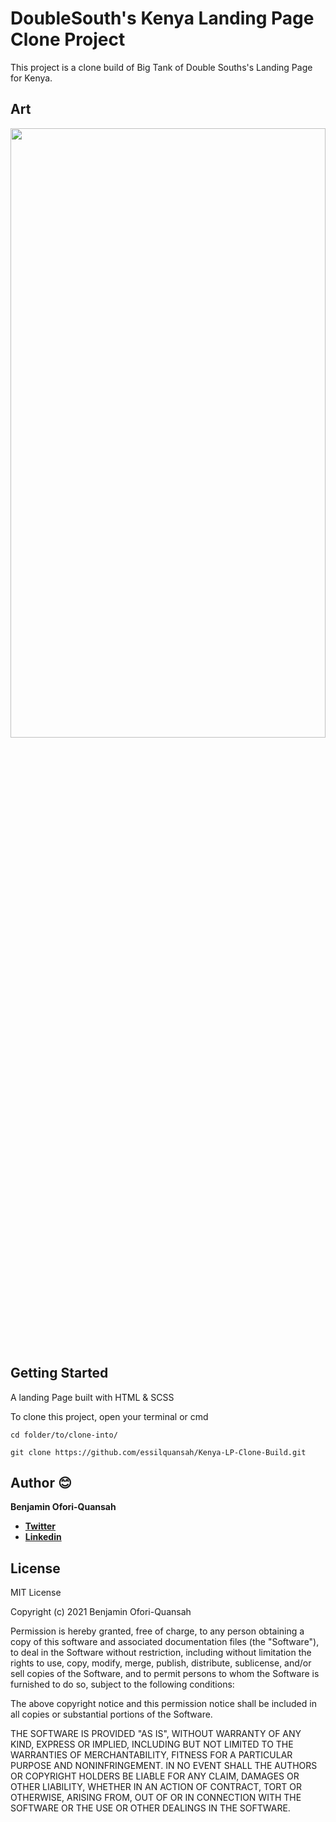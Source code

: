 # DoubleSouth's Kenya Landing Page Clone Project

This project is a clone build of Big Tank of Double Souths's Landing Page for Kenya.


## Art

<img src="https://raw.githubusercontent.com/essilfiequansah/Week2assigment-ContactApp/master/screenshots/main.png" width="100%"  height="50%"/>


## Getting Started

A landing Page built with HTML & SCSS

To clone this project,
open your terminal or cmd

```
cd folder/to/clone-into/
```

```
git clone https://github.com/essilquansah/Kenya-LP-Clone-Build.git
```

## Author 😊

**Benjamin Ofori-Quansah**

- [**Twitter**](https://twitter.com/essilfiequansah)
- [**Linkedin**](https://www.linkedin.com/in/essilfiequansah/)


## License

MIT License

Copyright (c) 2021 Benjamin Ofori-Quansah

Permission is hereby granted, free of charge, to any person obtaining a copy
of this software and associated documentation files (the "Software"), to deal
in the Software without restriction, including without limitation the rights
to use, copy, modify, merge, publish, distribute, sublicense, and/or sell
copies of the Software, and to permit persons to whom the Software is
furnished to do so, subject to the following conditions:

The above copyright notice and this permission notice shall be included in all
copies or substantial portions of the Software.

THE SOFTWARE IS PROVIDED "AS IS", WITHOUT WARRANTY OF ANY KIND, EXPRESS OR
IMPLIED, INCLUDING BUT NOT LIMITED TO THE WARRANTIES OF MERCHANTABILITY,
FITNESS FOR A PARTICULAR PURPOSE AND NONINFRINGEMENT. IN NO EVENT SHALL THE
AUTHORS OR COPYRIGHT HOLDERS BE LIABLE FOR ANY CLAIM, DAMAGES OR OTHER
LIABILITY, WHETHER IN AN ACTION OF CONTRACT, TORT OR OTHERWISE, ARISING FROM,
OUT OF OR IN CONNECTION WITH THE SOFTWARE OR THE USE OR OTHER DEALINGS IN THE
SOFTWARE.

